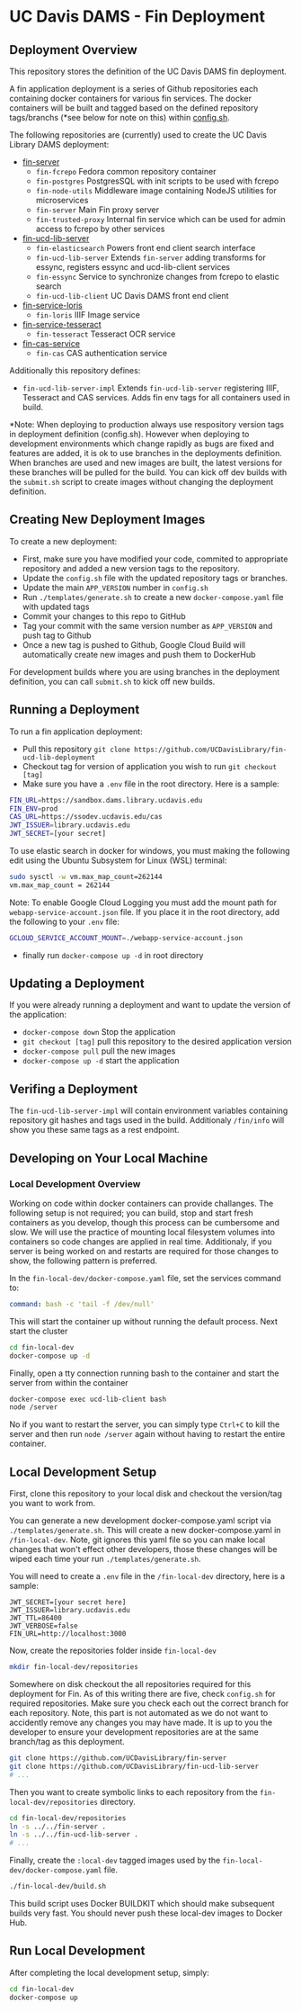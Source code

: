 # UC Davis DAMS - Fin Deployment

## Deployment Overview

This repository stores the definition of the UC Davis DAMS fin deployment.

A fin application deployment is a series of Github repositories each containing docker containers for various fin services.  The docker containers will be built and tagged based on the defined repository tags/branchs (*see below for note on this) within [config.sh](./config.sh).

The following repositories are (currently) used to create the UC Davis Library DAMS deployment:

- [fin-server](https://github.com/UCDavisLibrary/fin-server)
  - `fin-fcrepo` Fedora common repository container
  - `fin-postgres` PostgresSQL with init scripts to be used with fcrepo
  - `fin-node-utils` Middleware image containing NodeJS utilities for microservices
  - `fin-server` Main Fin proxy server
  - `fin-trusted-proxy` Internal fin service which can be used for admin access to fcrepo by other services
- [fin-ucd-lib-server](https://github.com/UCDavisLibrary/fin-ucd-lib-server)
  - `fin-elasticsearch` Powers front end client search interface
  - `fin-ucd-lib-server` Extends `fin-server` adding transforms for essync, registers essync and ucd-lib-client services
  - `fin-essync` Service to synchronize changes from fcrepo to elastic search
  - `fin-ucd-lib-client` UC Davis DAMS front end client
- [fin-service-loris](https://github.com/UCDavisLibrary/fin-service-loris)
  - `fin-loris` IIIF Image service
- [fin-service-tesseract](https://github.com/UCDavisLibrary/fin-service-tesseract)
  - `fin-tesseract` Tesseract OCR service
- [fin-cas-service](https://github.com/UCDavisLibrary/fin-service-tesseract)
  - `fin-cas` CAS authentication service

Additionally this repository defines:

- `fin-ucd-lib-server-impl` Extends `fin-ucd-lib-server` registering IIIF, Tesseract and CAS services.  Adds fin env tags for all containers used in build.

*Note: When deploying to production always use respository version tags in deployment definition (config.sh).  However when deploying to development environments which change rapidly as bugs are fixed and features are added, it is ok to use branches in the deployments definition.  When branches are used and new images are built, the latest versions for these branches will be pulled for the build.  You can kick off dev builds with the ```submit.sh``` script to create images without changing the deployment definition.

## Creating New Deployment Images

To create a new deployment:

- First, make sure you have modified your code, commited to appropriate repository and added a new version tags to the repository.
- Update the ```config.sh``` file with the updated repository tags or branches.
- Update the main ```APP_VERSION``` number in ```config.sh```
- Run ```./templates/generate.sh``` to create a new ```docker-compose.yaml``` file with updated tags
- Commit your changes to this repo to GitHub
- Tag your commit with the same version number as `APP_VERSION` and push tag to Github
- Once a new tag is pushed to Github, Google Cloud Build will automatically create new images and push them to DockerHub

For development builds where you are using branches in the deployment definition, you can call ```submit.sh``` to kick off new builds.

## Running a Deployment

To run a fin application deployment:

- Pull this repository ```git clone https://github.com/UCDavisLibrary/fin-ucd-lib-deployment```
- Checkout tag for version of application you wish to run ```git checkout [tag]```
- Make sure you have a `.env` file in the root directory.  Here is a sample:

```bash
FIN_URL=https://sandbox.dams.library.ucdavis.edu
FIN_ENV=prod
CAS_URL=https://ssodev.ucdavis.edu/cas
JWT_ISSUER=library.ucdavis.edu
JWT_SECRET=[your secret]
```

To use elastic search in docker for windows, you must making the following edit using the Ubuntu Subsystem for Linux (WSL) terminal:

```bash
sudo sysctl -w vm.max_map_count=262144
vm.max_map_count = 262144
```

Note: To enable Google Cloud Logging you must add the mount path for `webapp-service-account.json` file.  If you place it in the root directory, add the following to your `.env` file:

```bash
GCLOUD_SERVICE_ACCOUNT_MOUNT=./webapp-service-account.json
```

- finally run ```docker-compose up -d``` in root directory

## Updating a Deployment

If you were already running a deployment and want to update the version of the application:

- ```docker-compose down``` Stop the application
- ```git checkout [tag]``` pull this repository to the desired application version
- ```docker-compose pull``` pull the new images
- ```docker-compose up -d``` start the application

## Verifing a Deployment

The ```fin-ucd-lib-server-impl``` will contain environment variables containing repository git hashes and tags used in the build.  Additionaly ```/fin/info``` will show you these same tags as a rest endpoint.

## Developing on Your Local Machine

### Local Development Overview

Working on code within docker containers can provide challanges.  The following setup is not required; you can build, stop and start fresh containers as you develop, though this process can be cumbersome and slow.  We will use the practice of mounting local filesystem volumes into containers so code changes are applied in real time.  Additionaly, if you server is being worked on and restarts are required for those changes to show, the following pattern is preferred. 

In the `fin-local-dev/docker-compose.yaml` file, set the services command to:

```yaml
command: bash -c 'tail -f /dev/null'
```

This will start the container up without running the default process.  Next start the cluster

```bash
cd fin-local-dev
docker-compose up -d
```

Finally, open a tty connection running bash to the container and start the server from within the container

```bash
docker-compose exec ucd-lib-client bash
node /server
```

No if you want to restart the server, you can simply type `Ctrl+C` to kill the server and then run `node /server` again without having to restart the entire container.

## Local Development Setup

First, clone this repository to your local disk and checkout the version/tag you want to work from.

You can generate a new development docker-compose.yaml script via `./templates/generate.sh`.  This will create a new docker-compose.yaml in `/fin-local-dev`.  Note, git ignores this yaml file so you can make local changes that won't effect other developers, those these changes will be wiped each time your run `./templates/generate.sh`.

You will need to create a `.env` file in the `/fin-local-dev` directory, here is a sample:

```.env
JWT_SECRET=[your secret here]
JWT_ISSUER=library.ucdavis.edu
JWT_TTL=86400
JWT_VERBOSE=false
FIN_URL=http://localhost:3000
```

Now, create the repositories folder inside `fin-local-dev`

```bash
mkdir fin-local-dev/repositories
```

Somewhere on disk checkout the all repositories required for this deployment for Fin.  As of this writing there are five, check `config.sh` for required repositories.  Make sure you check each out the correct branch for each repository.  Note, this part is not automated as we do not want to accidently remove any changes you may have made.  It is up to you the developer to ensure your development repositories are at the same branch/tag as this deployment.

```bash
git clone https://github.com/UCDavisLibrary/fin-server
git clone https://github.com/UCDavisLibrary/fin-ucd-lib-server
# ...
```

Then you want to create symbolic links to each repository from the `fin-local-dev/repositories` directory.

```bash
cd fin-local-dev/repositories
ln -s ../../fin-server .
ln -s ../../fin-ucd-lib-server .
# ...
```

Finally, create the `:local-dev` tagged images used by the `fin-local-dev/docker-compose.yaml` file.

```bash
./fin-local-dev/build.sh
```

This build script uses Docker BUILDKIT which should make subsequent builds very fast.  You should never push these local-dev images to Docker Hub.

## Run Local Development

After completing the local development setup, simply:

```bash
cd fin-local-dev
docker-compose up
```
